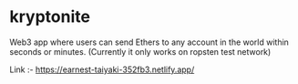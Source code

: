 ﻿# kryptonite

Web3 app where users can send Ethers to any account in the world within seconds or minutes. (Currently it only works on ropsten test network)

Link :- https://earnest-taiyaki-352fb3.netlify.app/


